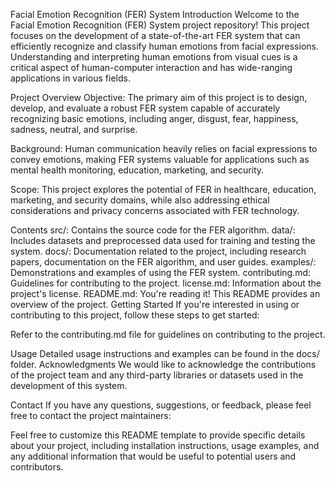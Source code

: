 Facial Emotion Recognition (FER) System
Introduction
Welcome to the Facial Emotion Recognition (FER) System project repository! This project focuses on the development of a state-of-the-art FER system that can efficiently recognize and classify human emotions from facial expressions. Understanding and interpreting human emotions from visual cues is a critical aspect of human-computer interaction and has wide-ranging applications in various fields.

Project Overview
Objective: The primary aim of this project is to design, develop, and evaluate a robust FER system capable of accurately recognizing basic emotions, including anger, disgust, fear, happiness, sadness, neutral, and surprise.

Background: Human communication heavily relies on facial expressions to convey emotions, making FER systems valuable for applications such as mental health monitoring, education, marketing, and security.

Scope: This project explores the potential of FER in healthcare, education, marketing, and security domains, while also addressing ethical considerations and privacy concerns associated with FER technology.

Contents
src/: Contains the source code for the FER algorithm.
data/: Includes datasets and preprocessed data used for training and testing the system.
docs/: Documentation related to the project, including research papers, documentation on the FER algorithm, and user guides.
examples/: Demonstrations and examples of using the FER system.
contributing.md: Guidelines for contributing to the project.
license.md: Information about the project's license.
README.md: You're reading it! This README provides an overview of the project.
Getting Started
If you're interested in using or contributing to this project, follow these steps to get started:



Refer to the contributing.md file for guidelines on contributing to the project.

Usage
Detailed usage instructions and examples can be found in the docs/ folder.
Acknowledgments
We would like to acknowledge the contributions of the project team and any third-party libraries or datasets used in the development of this system.

Contact
If you have any questions, suggestions, or feedback, please feel free to contact the project maintainers:

Feel free to customize this README template to provide specific details about your project, including installation instructions, usage examples, and any additional information that would be useful to potential users and contributors.
